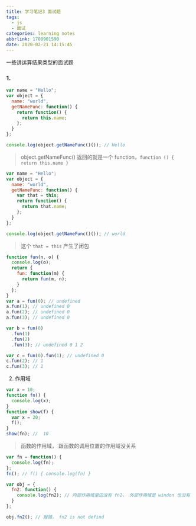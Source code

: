 ```yaml
---
title: 学习笔记3 面试题
tags:
  - js
  - 面试
categories: learning notes
abbrlink: 1708901590
date: 2020-02-21 14:15:45
---
```


一些讲运算结果类型的面试题
<!-- more -->

### 1.

```js
var name = "Hello";
var object = {
  name: "world",
  getNameFunc: function() {
    return function() {
      return this.name;
    };
  }
};

console.log(object.getNameFunc()()); // Hello
```

> object.getNameFunc() 返回的就是一个 function，`function () { return this.name }`

```js
var name = "Hello";
var object = {
  name: "world",
  getNameFunc: function() {
    var that = this;
    return function() {
      return that.name;
    };
  }
};

console.log(object.getNameFunc()()); // world
```

> 这个 `that = this` 产生了闭包

```js
function fun(n, o) {
  console.log(o);
  return {
    fun: function(m) {
      return fun(m, n);
    }
  };
}
var a = fun(0); // undefined
a.fun(1); // undefined 0
a.fun(2); // undefined 0
a.fun(3); // undefined 0

var b = fun(0)
  .fun(1)
  .fun(2)
  .fun(3); // undefined 0 1 2

var c = fun(0).fun(1); // undefined 0
c.fun(2); // 1
c.fun(3); // 1
```

2. 作用域

```js
var x = 10;
function fn() {
  console.log(x);
}
function show(f) {
  var x = 20;
  f();
}
show(fn); //  10
```

> 函数的作用域， 跟函数的调用位置的作用域没关系

```js
var fn = function() {
  console.log(fn);
};
fn(); // f() { console.log(fn) }

var obj = {
  fn2: function() {
    console.log(fn2); // 内部作用域里边没有 fn2， 外部作用域是 windon 也没有
  }
};

obj.fn2(); // 报错， fn2 is not defind
```
